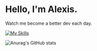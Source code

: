 # Hello, I'm Alexis.

Watch me become a better dev each day.

[![My Skills](https://skillicons.dev/icons?i=js,css)](https://skillicons.dev)

![Anurag's GitHub stats](https://github-readme-stats.vercel.app/api?username=alejoreyna&show_icons=true&theme=synthwave) 
<!--
**AlejoReyna/alejoreyna** is a ✨ _special_ ✨ repository because its `README.md` (this file) appears on your GitHub profile.

Here are some ideas to get you started:

- 🔭 I’m currently working on ...
- 🌱 I’m currently learning ...
- 👯 I’m looking to collaborate on ...
- 🤔 I’m looking for help with ...
- 💬 Ask me about ...
- 📫 How to reach me: ...
- 😄 Pronouns: ...
- ⚡ Fun fact: ...
-->

